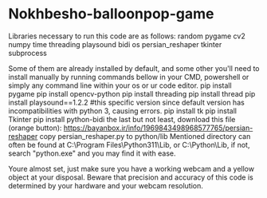 # Nokhbesho-balloonpop-game
Libraries necessary to run this code are as follows:
random
pygame
cv2
numpy
time
threading
playsound
bidi
os
persian_reshaper
tkinter
subprocess

Some of them are already installed by default, and some other you'll need to install manually by running commands bellow in your CMD, powershell or simply any command line within your os or ur code editor.
pip install pygame
pip install opencv-python
pip install threading
pip install thread
pip install playsound==1.2.2   #this specific version since default version has incompatibilities with python 3, causing errors.
pip install tk
pip install Tkinter
pip install python-bidi
the last but not least, download this file (orange button): https://bayanbox.ir/info/1969843498968577765/persian-reshaper
copy persian_reshaper.py to python/lib
Mentioned directory can often be found at C:\Program Files\Python311\Lib, or C:\Python\Lib, if not, search "python.exe" and you may find it with ease.

Youre almost set, just make sure you have a working webcam and a yellow object at your disposal.
Beware that precision and accuracy of this code is determined by your hardware and your webcam resolution.
